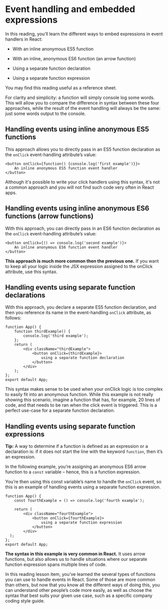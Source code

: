 # Event handling and embedded expressions

In this reading, you’ll learn the different ways to embed expressions in event handlers in React:

- With an inline anonymous ES5 function

- With an inline, anonymous ES6 function (an arrow function)

- Using a separate function declaration

- Using a separate function expression

You may find this reading useful as a reference sheet.

For clarity and simplicity: a function will simply console log some words. This will allow you to compare the difference in syntax between these four approaches, while the result of the event handling will always be the same: just some words output to the console.

## Handling events using inline anonymous ES5 functions

This approach allows you to directly pass in an ES5 function declaration as the `onClick` event-handling attribute’s value:

```
<button onClick={function() {console.log('first example')}}>
    An inline anonymous ES5 function event handler
</button>
```

Although it's possible to write your click handlers using this syntax, it's not a common approach and you will not find such code very often in React apps.

## Handling events using inline anonymous ES6 functions (arrow functions)

With this approach, you can directly pass in an ES6 function declaration as the `onClick` event-handling attribute’s value:

```
<button onClick={() => console.log('second example')}>
    An inline anonymous ES6 function event handler
</button>
```

**This approach is much more common then the previous one.** If you want to keep all your logic inside the JSX expression assigned to the onClick attribute, use this syntax.

## Handling events using separate function declarations

With this approach, you declare a separate ES5 function declaration, and then you reference its name in the event-handling `onClick` attribute, as follows:

```
function App() {
    function thirdExample() {
        console.log('third example');
    };
    return (
        <div className="thirdExample">
            <button onClick={thirdExample}>
                using a separate function declaration
            </button>
        </div>
    );
};
export default App;
```

This syntax makes sense to be used when your onClick logic is too complex to easily fit into an anonymous function. While this example is not really showing this scenario, imagine a function that has, for example, 20 lines of code, and that needs to be ran when the click event is triggered. This is a perfect use-case for a separate function declaration.

## Handling events using separate function expressions

**Tip:** A way to determine if a function is defined as an expression or a declaration is: if it does not start the line with the keyword `function`, then it’s an expression.

In the following example, you’re assigning an anonymous ES6 arrow function to a `const` variable – hence, this is a function expression.

You’re then using this const variable’s name to handle the `onClick` event, so this is an example of handling events using a separate function expression.

```
function App() {
    const fourthExample = () => console.log('fourth example');

    return (
        <div className="fourthExample">
            <button onClick={fourthExample}>
                using a separate function expression
            </button>
        </div>
  );
};
export default App;
```

**The syntax in this example is very common in React.** It uses arrow functions, but also allows us to handle situations where our separate function expression spans multiple lines of code.

In this reading lesson item, you’ve learned the several types of functions you can use to handle events in React. Some of those are more common than others, but now that you know all the different ways of doing this, you can understand other people’s code more easily, as well as choose the syntax that best suits your given use case, such as a specific company coding style guide.
